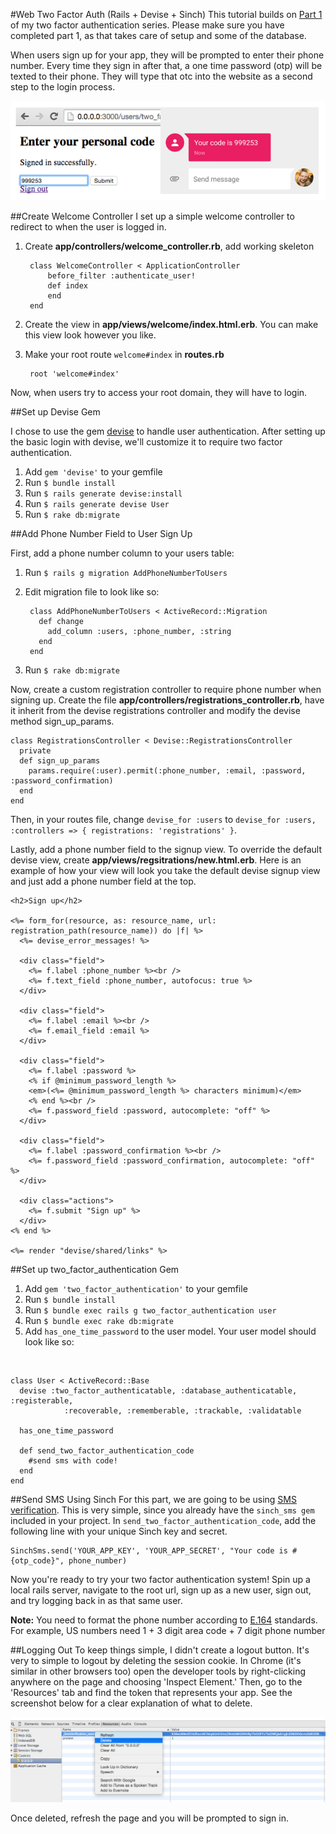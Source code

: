 #Web Two Factor Auth (Rails + Devise + Sinch)
This tutorial builds on [Part 1](https://www.sinch.com/tutorials/ruby-on-rails-authentication/) of my two factor authentication series. Please make sure you have completed part 1, as that takes care of setup and some of the database.

When users sign up for your app, they will be prompted to enter their phone number. Every time they sign in after that, a one time password (otp) will be texted to their phone. They will type that otc into the website as a second step to the login process.

![app flow](images/web-app.png)

##Create Welcome Controller
I set up a simple welcome controller to redirect to when the user is logged in. 

1. Create **app/controllers/welcome_controller.rb**, add working skeleton         
        
        class WelcomeController < ApplicationController    
            before_filter :authenticate_user!    
            def index    
            end    
        end 
                 
2. Create the view in **app/views/welcome/index.html.erb**. You can make this view look however you like.
3. Make your root route `welcome#index` in **routes.rb**

        root 'welcome#index'
    
Now, when users try to access your root domain, they will have to login.

##Set up Devise Gem

I chose to use the gem [devise](https://github.com/plataformatec/devise) to handle user authentication. After setting up the basic login with devise, we'll customize it to require two factor authentication. 

1. Add `gem 'devise'` to your gemfile
2. Run `$ bundle install`
3. Run `$ rails generate devise:install`
4. Run `$ rails generate devise User`
5. Run `$ rake db:migrate`

##Add Phone Number Field to User Sign Up

First, add a phone number column to your users table:

1. Run `$ rails g migration AddPhoneNumberToUsers`
2. Edit migration file to look like so:  
   
        class AddPhoneNumberToUsers < ActiveRecord::Migration
          def change
      	    add_column :users, :phone_number, :string
          end
        end
        
3. Run `$ rake db:migrate`

Now, create a custom registration controller to require phone number when signing up. Create the file **app/controllers/registrations_controller.rb**, have it inherit from the devise registrations controller and modify the devise method sign_up_params.

    class RegistrationsController < Devise::RegistrationsController
      private
      def sign_up_params
        params.require(:user).permit(:phone_number, :email, :password, :password_confirmation)
      end
    end 

Then, in your routes file, change `devise_for :users` to `devise_for :users, :controllers => { registrations: 'registrations' }`. 

Lastly, add a phone number field to the signup view. To override the default devise view, create **app/views/regsitrations/new.html.erb**. Here is an example of how your view will look you take the default devise signup view and just add a phone number field at the top.

    <h2>Sign up</h2>

    <%= form_for(resource, as: resource_name, url: registration_path(resource_name)) do |f| %>
      <%= devise_error_messages! %>
    
      <div class="field">
        <%= f.label :phone_number %><br />
        <%= f.text_field :phone_number, autofocus: true %>
      </div>
    
      <div class="field">
        <%= f.label :email %><br />
        <%= f.email_field :email %>
      </div>
    
      <div class="field">
        <%= f.label :password %>
        <% if @minimum_password_length %>
        <em>(<%= @minimum_password_length %> characters minimum)</em>
        <% end %><br />
        <%= f.password_field :password, autocomplete: "off" %>
      </div>
    
      <div class="field">
        <%= f.label :password_confirmation %><br />
        <%= f.password_field :password_confirmation, autocomplete: "off" %>
      </div>
    
      <div class="actions">
        <%= f.submit "Sign up" %>
      </div>
    <% end %>
    
    <%= render "devise/shared/links" %>

##Set up two_factor_authentication Gem

1. Add `gem 'two_factor_authentication'` to your gemfile
2. Run `$ bundle install`
3. Run `$ bundle exec rails g two_factor_authentication user`
4. Run `$ bundle exec rake db:migrate`
5. Add `has_one_time_password` to the user model. Your user model should look like so:    

<br>
   
    class User < ActiveRecord::Base
      devise :two_factor_authenticatable, :database_authenticatable, :registerable,
                :recoverable, :rememberable, :trackable, :validatable
                
      has_one_time_password
      
      def send_two_factor_authentication_code
        #send sms with code!
      end
    end
    


##Send SMS Using Sinch
For this part, we are going to be using [SMS verification](https://www.sinch.com/products/verification/sms-verification/). This is very simple, since you already have the `sinch_sms gem` included in your project. In `send_two_factor_authentication_code`, add the following line with your unique Sinch key and secret.

    SinchSms.send('YOUR_APP_KEY', 'YOUR_APP_SECRET', "Your code is #{otp_code}", phone_number)
    
Now you're ready to try your two factor authentication system! Spin up a local rails server, navigate to the root url, sign up as a new user, sign out, and try logging back in as that same user.

**Note:** You need to format the phone number according to [E.164](http://en.wikipedia.org/wiki/E.164) standards. For example, US numbers need 1 + 3 digit area code + 7 digit phone number

##Logging Out
To keep things simple, I didn't create a logout button. It's very to simple to logout by deleting the session cookie. In Chrome (it's similar in other browsers too) open the developer tools by right-clicking anywhere on the page and choosing 'Inspect Element.' Then, go to the 'Resources' tab and find the token that represents your app. See the screenshot below for a clear explanation of what to delete.

![](images/logout_delete_token.png)

Once deleted, refresh the page and you will be prompted to sign in.


